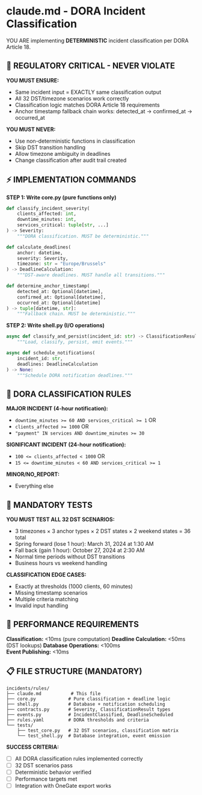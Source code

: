 # claude.md - DORA Incident Classification  

YOU ARE implementing **DETERMINISTIC** incident classification per DORA Article 18.

## 🚨 REGULATORY CRITICAL - NEVER VIOLATE

**YOU MUST ENSURE:**
- Same incident input = EXACTLY same classification output
- All 32 DST/timezone scenarios work correctly  
- Classification logic matches DORA Article 18 requirements
- Anchor timestamp fallback chain works: detected_at → confirmed_at → occurred_at

**YOU MUST NEVER:**
- Use non-deterministic functions in classification
- Skip DST transition handling
- Allow timezone ambiguity in deadlines
- Change classification after audit trail created

## ⚡ IMPLEMENTATION COMMANDS

**STEP 1: Write core.py (pure functions only)**
```python
def classify_incident_severity(
    clients_affected: int,
    downtime_minutes: int, 
    services_critical: tuple[str, ...]
) -> Severity:
    """DORA classification. MUST be deterministic."""

def calculate_deadlines(
    anchor: datetime,
    severity: Severity,
    timezone: str = "Europe/Brussels"  
) -> DeadlineCalculation:
    """DST-aware deadlines. MUST handle all transitions."""

def determine_anchor_timestamp(
    detected_at: Optional[datetime],
    confirmed_at: Optional[datetime],
    occurred_at: Optional[datetime]
) -> tuple[datetime, str]:
    """Fallback chain. MUST be deterministic."""
```

**STEP 2: Write shell.py (I/O operations)**
```python
async def classify_and_persist(incident_id: str) -> ClassificationResult:
    """Load, classify, persist, emit events."""

async def schedule_notifications(
    incident_id: str,
    deadlines: DeadlineCalculation
) -> None:
    """Schedule DORA notification deadlines."""
```

## 📏 DORA CLASSIFICATION RULES

**MAJOR INCIDENT (4-hour notification):**
- `downtime_minutes >= 60 AND services_critical >= 1` OR
- `clients_affected >= 1000` OR  
- `"payment" IN services AND downtime_minutes >= 30`

**SIGNIFICANT INCIDENT (24-hour notification):**
- `100 <= clients_affected < 1000` OR
- `15 <= downtime_minutes < 60 AND services_critical >= 1`

**MINOR/NO_REPORT:**
- Everything else

## 🧪 MANDATORY TESTS

**YOU MUST TEST ALL 32 DST SCENARIOS:**
- 3 timezones × 3 anchor types × 2 DST states × 2 weekend states = 36 total
- Spring forward (lose 1 hour): March 31, 2024 at 1:30 AM
- Fall back (gain 1 hour): October 27, 2024 at 2:30 AM  
- Normal time periods without DST transitions
- Business hours vs weekend handling

**CLASSIFICATION EDGE CASES:**
- Exactly at thresholds (1000 clients, 60 minutes)
- Missing timestamp scenarios
- Multiple criteria matching
- Invalid input handling

## 🎯 PERFORMANCE REQUIREMENTS

**Classification:** <10ms (pure computation)
**Deadline Calculation:** <50ms (DST lookups)
**Database Operations:** <100ms  
**Event Publishing:** <10ms

## 📋 FILE STRUCTURE (MANDATORY)

```
incidents/rules/
├── claude.md           # This file  
├── core.py            # Pure classification + deadline logic
├── shell.py           # Database + notification scheduling  
├── contracts.py       # Severity, ClassificationResult types
├── events.py          # IncidentClassified, DeadlineScheduled
├── rules.yaml         # DORA thresholds and criteria
└── tests/
    ├── test_core.py   # 32 DST scenarios, classification matrix
    └── test_shell.py  # Database integration, event emission
```

**SUCCESS CRITERIA:**
- [ ] All DORA classification rules implemented correctly
- [ ] 32 DST scenarios pass
- [ ] Deterministic behavior verified  
- [ ] Performance targets met
- [ ] Integration with OneGate export works